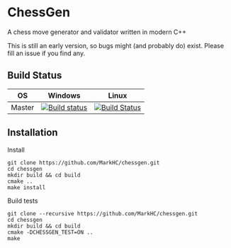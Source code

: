 # ChessGen 

A chess move generator and validator written in modern C++

This is still an early version, so bugs might (and probably do) exist. Please fill an issue if you find any.

## Build Status
| OS     | Windows                                                                                                                                 | Linux                                                                                                         |
| ------ | --------------------------------------------------------------------------------------------------------------------------------------- | ------------------------------------------------------------------------------------------------------------- |
| Master | [![Build status](https://ci.appveyor.com/api/projects/status/fmrgv06nwvoc2rv4?svg=true)](https://ci.appveyor.com/project/MarkHC/chessgen) | [![Build Status](https://travis-ci.org/MarkHC/chessgen.svg?branch=master)](https://travis-ci.org/MarkHC/chessgen) |

## Installation

Install
```
git clone https://github.com/MarkHC/chessgen.git
cd chessgen
mkdir build && cd build
cmake .. 
make install
```

Build tests
```
git clone --recursive https://github.com/MarkHC/chessgen.git
cd chessgen
mkdir build && cd build
cmake -DCHESSGEN_TEST=ON ..
make
```
